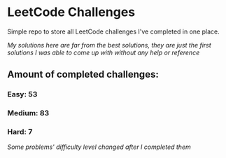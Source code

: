 
# LeetCode Challenges

Simple repo to store all LeetCode challenges I've completed in one place.

<i>My solutions here are far from the best solutions, they are just the first solutions I was able to come up with without any help or reference</i>

## Amount of completed challenges:

### Easy: 53

### Medium: 83

### Hard: 7

<i>Some problems' difficulty level changed after I completed them</i>
